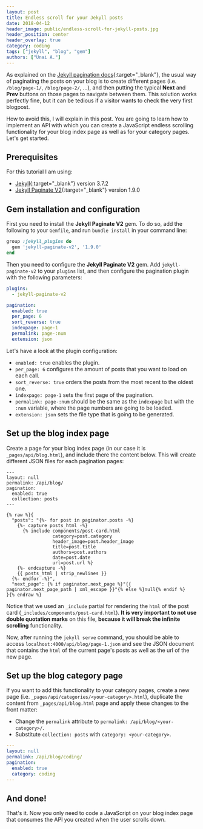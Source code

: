 ```yaml
---
layout: post
title: Endless scroll for your Jekyll posts
date: 2018-04-12
header_image: public/endless-scroll-for-jekyll-posts.jpg
header_position: center
header_overlay: true
category: coding
tags: ["jekyll", "blog", "gem"]
authors: ["Unai A."]
---
```


As explained on the [Jekyll pagination docs](https://jekyllrb.com/docs/pagination/){:target="_blank"}, the usual way of paginating the posts on your blog is to create different pages (i.e. `/blog/page-1/`, `/blog/page-2/`, ...), and then putting the typical **Next** and **Prev** buttons on those pages to navigate between them.
This solution works perfectly fine, but it can be tedious if a visitor wants to check the very first blogpost.

How to avoid this, I will explain in this post.
You are going to learn how to implement an API with which you can create a JavaScript endless scrolling functionality for your blog index page as well as for your category pages. Let's get started.

## Prerequisites

For this tutorial I am using:

* [Jekyll](https://jekyllrb.com/){:target="_blank"} version 3.7.2
* [Jekyll Paginate V2](https://github.com/sverrirs/jekyll-paginate-v2){:target="_blank"} version 1.9.0

## Gem installation and configuration

First you need to install the **Jekyll Paginate V2** gem.
To do so, add the following to your `Gemfile`, and run `bundle install` in your command line:

```ruby
group :jekyll_plugins do
  gem 'jekyll-paginate-v2', '1.9.0'
end
```

Then you need to configure the **Jekyll Paginate V2** gem.
Add `jekyll-paginate-v2` to your `plugins` list, and then configure the pagination plugin with the following parameters:

```yaml
plugins:
  - jekyll-paginate-v2

pagination:
  enabled: true
  per_page: 6
  sort_reverse: true
  indexpage: page-1
  permalink: page-:num
  extension: json
```

Let's have a look at the plugin configuration:

* `enabled: true` enables the plugin.
* `per_page: 6` configures the amount of posts that you want to load on each call.
* `sort_reverse: true` orders the posts from the most recent to the oldest one.
* `indexpage: page-1` sets the first page of the pagination.
* `permalink: page-:num` should be the same as the `indexpage` but with the `:num` variable, where the page numbers are going to be loaded.
* `extension: json` sets the file type that is going to be generated.

## Set up the blog index page

Create a page for your blog index page (in our case it is `_pages/api/blog.html`), and include there the content below.
This will create different JSON files for each pagination pages:

```liquid
---
layout: null
permalink: /api/blog/
pagination:
  enabled: true
  collection: posts
---

{% raw %}{
  "posts": "{%- for post in paginator.posts -%}
    {%- capture posts_html -%}
      {% include components/post-card.html
                 category=post.category
                 header_image=post.header_image
                 title=post.title
                 authors=post.authors
                 date=post.date
                 url=post.url %}
    {%- endcapture -%}
    {{ posts_html | strip_newlines }}
  {%- endfor -%}",
  "next_page": {% if paginator.next_page %}"{{ paginator.next_page_path | xml_escape }}"{% else %}null{% endif %}
}{% endraw %}
```

Notice that we used an `_include` partial for rendering the `html` of the post card (`_includes/components/post-card.html`). **It is very important to not use double quotation marks** on this file, **because it will break the infinite scrolling** functionality.

Now, after running the `jekyll serve` command, you should be able to access `localhost:4000/api/blog/page-1.json` and see the JSON document that contains the `html` of the current page's posts as well as the url of the new page.

## Set up the blog category page

If you want to add this functionality to your category pages, create a new page (i.e. `_pages/api/categories/<your-category>.html`), duplicate the content from `_pages/api/blog.html` page and apply these changes to the front matter:

* Change the `permalink` attribute to `permalink: /api/blog/<your-category>/`.
* Substitute `collection: posts` with `category: <your-category>`.

```yaml
---
layout: null
permalink: /api/blog/coding/
pagination:
  enabled: true
  category: coding
---
```

## And done!

That's it.
Now you only need to code a JavaScript on your blog index page that consumes the API you created when the user scrolls down.

